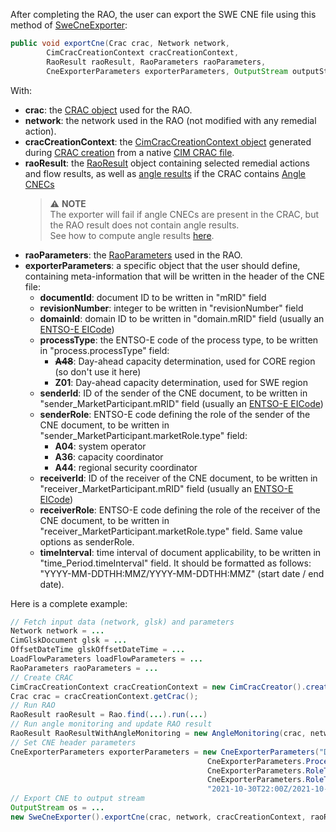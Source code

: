 After completing the RAO, the user can export the SWE CNE file using this method of [SweCneExporter](https://github.com/powsybl/powsybl-open-rao/blob/main/data/result-exporter/swe-cne-exporter/src/main/java/com/powsybl/openrao/data/swecneexporter/SweCneExporter.java):

~~~java
public void exportCne(Crac crac, Network network, 
        CimCracCreationContext cracCreationContext, 
        RaoResult raoResult, RaoParameters raoParameters, 
        CneExporterParameters exporterParameters, OutputStream outputStream)
~~~

With:
- **crac**: the [CRAC object](/input-data/crac/json.md) used for the RAO.
- **network**: the network used in the RAO (not modified with any remedial action).
- **cracCreationContext**: the [CimCracCreationContext object](/input-data/crac/creation-context.md#cim) generated during
  [CRAC creation](/input-data/crac/import.md) from a native [CIM CRAC file](/input-data/crac/cim.md).
- **raoResult**: the [RaoResult](/output-data/rao-result-json.md) object containing selected remedial actions and flow
  results, as well as [angle results](/castor/angle-monitoring/angle-monitoring.md) if the CRAC contains [Angle CNECs](/input-data/crac/json.md#angle-cnecs)
  > ⚠️  **NOTE**  
  > The exporter will fail if angle CNECs are present in the CRAC, but the RAO result does not contain angle results.  
  > See how to compute angle results [here](/castor/angle-monitoring/angle-monitoring.md).
- **raoParameters**: the [RaoParameters](/parameters/parameters.md) used in the RAO.
- **exporterParameters**: a specific object that the user should define, containing meta-information that will be written
  in the header of the CNE file:
  - **documentId**: document ID to be written in "mRID" field
  - **revisionNumber**: integer to be written in "revisionNumber" field
  - **domainId**: domain ID to be written in "domain.mRID" field (usually an [ENTSO-E EICode](https://www.entsoe.eu/data/energy-identification-codes-eic/))
  - **processType**: the ENTSO-E code of the process type, to be written in "process.processType" field:
    - ~~**A48**~~: Day-ahead capacity determination, used for CORE region (so don't use it here)
    - **Z01**: Day-ahead capacity determination, used for SWE  region
  - **senderId**: ID of the sender of the CNE document, to be written in "sender_MarketParticipant.mRID" field
    (usually an [ENTSO-E EICode](https://www.entsoe.eu/data/energy-identification-codes-eic/))
  - **senderRole**: ENTSO-E code defining the role of the sender of the CNE document, to be written in
    "sender_MarketParticipant.marketRole.type" field:
    - **A04**: system operator
    - **A36**: capacity coordinator
    - **A44**: regional security coordinator
  - **receiverId**: ID of the receiver of the CNE document, to be written in "receiver_MarketParticipant.mRID" field
    (usually an [ENTSO-E EICode](https://www.entsoe.eu/data/energy-identification-codes-eic/))
  - **receiverRole**: ENTSO-E code defining the role of the receiver of the CNE document, to be written in
    "receiver_MarketParticipant.marketRole.type" field. Same value options as senderRole.
  - **timeInterval**: time interval of document applicability, to be written in "time_Period.timeInterval" field. It should
    be formatted as follows: "YYYY-MM-DDTHH:MMZ/YYYY-MM-DDTHH:MMZ" (start date / end date).

Here is a complete example:

~~~java
// Fetch input data (network, glsk) and parameters
Network network = ...
CimGlskDocument glsk = ...
OffsetDateTime glskOffsetDateTime = ...
LoadFlowParameters loadFlowParameters = ...
RaoParameters raoParameters = ...
// Create CRAC
CimCracCreationContext cracCreationContext = new CimCracCreator().createCrac(...);
Crac crac = cracCreationContext.getCrac();
// Run RAO
RaoResult raoResult = Rao.find(...).run(...)
// Run angle monitoring and update RAO result
RaoResult RaoResultWithAngleMonitoring = new AngleMonitoring(crac, network, raoResult, glsk).runAndUpdateRaoResult("OpenLoadFlow", loadFlowParameters, 2, glskOffsetDateTime);
// Set CNE header parameters
CneExporterParameters exporterParameters = new CneExporterParameters("DOCUMENT_ID", 1, "DOMAIN_ID",
                                            CneExporterParameters.ProcessType.DAY_AHEAD_CC, "SENDER_ID",
                                            CneExporterParameters.RoleType.REGIONAL_SECURITY_COORDINATOR, "RECEIVER_ID",
                                            CneExporterParameters.RoleType.CAPACITY_COORDINATOR,
                                            "2021-10-30T22:00Z/2021-10-31T23:00Z");
// Export CNE to output stream
OutputStream os = ...
new SweCneExporter().exportCne(crac, network, cracCreationContext, raoResult, raoParameters, exporterParameters, os); 
~~~
